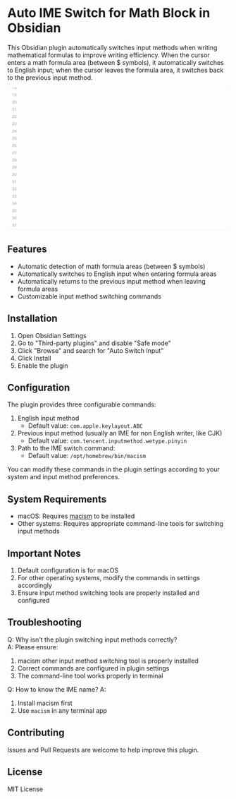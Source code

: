 # Auto IME Switch for Math Block in Obsidian

This Obsidian plugin automatically switches input methods when writing mathematical formulas to improve writing efficiency. When the cursor enters a math formula area (between $ symbols), it automatically switches to English input; when the cursor leaves the formula area, it switches back to the previous input method.

![demo_gif](./ime_switch_demo.gif)

## Features

- Automatic detection of math formula areas (between $ symbols)
- Automatically switches to English input when entering formula areas
- Automatically returns to the previous input method when leaving formula areas
- Customizable input method switching commands

## Installation

1. Open Obsidian Settings
2. Go to "Third-party plugins" and disable "Safe mode"
3. Click "Browse" and search for "Auto Switch Input"
4. Click Install
5. Enable the plugin

## Configuration

The plugin provides three configurable commands:

1. English input method
   - Default value: `com.apple.keylayout.ABC`
2. Previous input method (usually an IME for non English writer, like CJK)
   - Default value: `com.tencent.inputmethod.wetype.pinyin`
3. Path to the IME switch command:
   - Default value: `/opt/homebrew/bin/macism`

You can modify these commands in the plugin settings according to your system and input method preferences.

## System Requirements

- macOS: Requires [macism](https://github.com/laishulu/macism) to be installed
- Other systems: Requires appropriate command-line tools for switching input methods

## Important Notes

1. Default configuration is for macOS
2. For other operating systems, modify the commands in settings accordingly
3. Ensure input method switching tools are properly installed and configured

## Troubleshooting

Q: Why isn't the plugin switching input methods correctly?  
A: Please ensure:

1. macism other input method switching tool is properly installed
2. Correct commands are configured in plugin settings
3. The command-line tool works properly in terminal


Q: How to know the IME name?
A: 

1. Install macism first
2. Use `macism` in any terminal app


## Contributing

Issues and Pull Requests are welcome to help improve this plugin.

## License

MIT License
